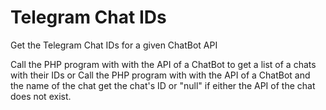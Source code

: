 # Telegram Chat IDs
Get the Telegram Chat IDs for a given ChatBot API

Call the PHP program with with the API of a ChatBot to get a list of a chats with their IDs
or
Call the PHP program with with the API of a ChatBot and the name of the chat get the chat's ID or "null" if either the API of the chat does not exist.
